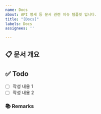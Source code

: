 ```yaml
---
name: Docs
about: API 명세 등 문서 관련 이슈 템플릿 입니다.
title: "[Docs]"
labels: Docs
assignees: ''

---
```


## 📋 문서 개요
<!-- 문서화한 내용 또는 변경사항을 적습니다. -->

## ✅ Todo
- [ ] 작성 내용 1
- [ ] 작성 내용 2

### 📚 Remarks
<!-- 비고사항이 있었다면 적습니다. -->
